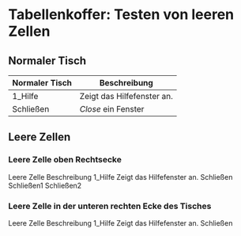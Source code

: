 # Tabellenkoffer: Testen von leeren Zellen

## Normaler Tisch
| Normaler Tisch | Beschreibung |
| ------------- | ----------- |
| 1_Hilfe | Zeigt das Hilfefenster an.
| Schließen | _Close_ ein Fenster |

## Leere Zellen

### Leere Zelle oben Rechtsecke
<Tisch>
<thead>
<tr>
<th> Leere Zelle </th>
<th> Beschreibung </th>
</tr>
</th>
<Körper>
<tr>
<td> 1_Hilfe </td>
<td> Zeigt das Hilfefenster an. </td>
</tr>
<tr>
<td> Schließen </td>
<td> Schließen1 </td>
<td> Schließen2 </td>
</tr>
</tbody>
</table>

### Leere Zelle in der unteren rechten Ecke des Tisches

<Tisch>
<thead>
<tr>
<th> Leere Zelle </th>
<th> Beschreibung </th>
</tr>
</th>
<Körper>
<tr>
<td> 1_Hilfe </td>
<td> Zeigt das Hilfefenster an. </td>
</tr>
<tr>
<td> Schließen </td>
</tr>
</tbody>
</table>